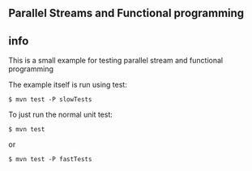 ## Parallel Streams and Functional programming

## info
This is a small example for testing parallel stream and functional programming

The example itself is run using test:

```shell
$ mvn test -P slowTests
```
To just run the normal unit test:
```shell
$ mvn test
```
or
```shell
$ mvn test -P fastTests
```